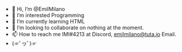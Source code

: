 - 👋 Hi, I’m @EmilMilano
- 👀 I’m interested Programming
- 🌱 I’m currently learning HTML
- 💞️ I’m looking to collaborate on nothing at the moment.
- 📫 How to reach me IMI#4213 at Discord, emilmilano@tuta.io Email.
- (☞ﾟヮﾟ)☞


<!---
EmilMilano/EmilMilano is a ✨ special ✨ repository because its `README.md` (this file) appears on your GitHub profile.
You can click the Preview link to take a look at your changes.
--->
